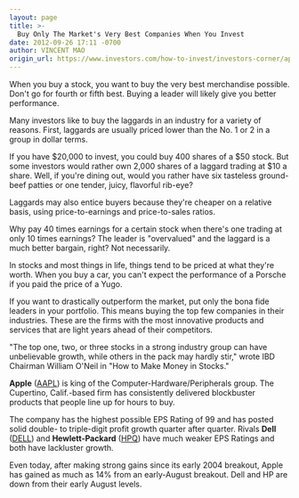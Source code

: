 ```yaml
---
layout: page
title: >-
  Buy Only The Market's Very Best Companies When You Invest
date: 2012-09-26 17:11 -0700
author: VINCENT MAO
origin_url: https://www.investors.com/how-to-invest/investors-corner/apple-has-stellar-growth-and-hit-products/
---
```


When you buy a stock, you want to buy the very best merchandise possible. Don't go for fourth or fifth best. Buying a leader will likely give you better performance.

Many investors like to buy the laggards in an industry for a variety of reasons. First, laggards are usually priced lower than the No. 1 or 2 in a group in dollar terms.

If you have \$20,000 to invest, you could buy 400 shares of a \$50 stock. But some investors would rather own 2,000 shares of a laggard trading at \$10 a share. Well, if you're dining out, would you rather have six tasteless ground-beef patties or one tender, juicy, flavorful rib-eye?

Laggards may also entice buyers because they're cheaper on a relative basis, using price-to-earnings and price-to-sales ratios.

Why pay 40 times earnings for a certain stock when there's one trading at only 10 times earnings? The leader is "overvalued" and the laggard is a much better bargain, right? Not necessarily.

In stocks and most things in life, things tend to be priced at what they're worth. When you buy a car, you can't expect the performance of a Porsche if you paid the price of a Yugo.

If you want to drastically outperform the market, put only the bona fide leaders in your portfolio. This means buying the top few companies in their industries. These are the firms with the most innovative products and services that are light years ahead of their competitors.

"The top one, two, or three stocks in a strong industry group can have unbelievable growth, while others in the pack may hardly stir," wrote IBD Chairman William O'Neil in "How to Make Money in Stocks."

**Apple** ([AAPL](https://research.investors.com/quote.aspx?symbol=AAPL)) is king of the Computer-Hardware/Peripherals group. The Cupertino, Calif.-based firm has consistently delivered blockbuster products that people line up for hours to buy.

The company has the highest possible EPS Rating of 99 and has posted solid double- to triple-digit profit growth quarter after quarter. Rivals **Dell** ([DELL](https://research.investors.com/quote.aspx?symbol=DELL)) and **Hewlett-Packard** ([HPQ](https://research.investors.com/quote.aspx?symbol=HPQ)) have much weaker EPS Ratings and both have lackluster growth.

Even today, after making strong gains since its early 2004 breakout, Apple has gained as much as 14% from an early-August breakout. Dell and HP are down from their early August levels.
